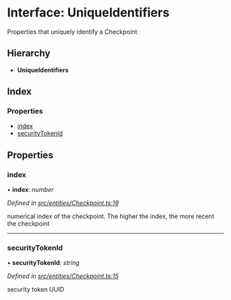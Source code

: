 # Interface: UniqueIdentifiers

Properties that uniquely identify a Checkpoint

## Hierarchy

* **UniqueIdentifiers**

## Index

### Properties

* [index](_entities_checkpoint_.uniqueidentifiers.md#index)
* [securityTokenId](_entities_checkpoint_.uniqueidentifiers.md#securitytokenid)

## Properties

###  index

• **index**: *number*

*Defined in [src/entities/Checkpoint.ts:19](https://github.com/PolymathNetwork/polymath-sdk/blob/ade5412/src/entities/Checkpoint.ts#L19)*

numerical index of the checkpoint. The higher the index, the more recent the checkpoint

___

###  securityTokenId

• **securityTokenId**: *string*

*Defined in [src/entities/Checkpoint.ts:15](https://github.com/PolymathNetwork/polymath-sdk/blob/ade5412/src/entities/Checkpoint.ts#L15)*

security token UUID
